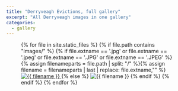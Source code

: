 ```yaml
---
title: "Derryveagh Evictions, full gallery"
excerpt: "All Derryveagh images in one gallery"
categories:
  - gallery
---
```

<figure class="third half">
 {% for file in site.static_files %}
 {% if file.path contains "images/" %}
 {% if file.extname == '.jpg' or file.extname == '.jpeg' or file.extname == '.JPG' or file.extname == '.JPEG' %}
 {% assign filenameparts = file.path | split: "/" %}{% assign filename = filenameparts | last | replace: file.extname,"" %}
     <a href="{{ file.path | relative_url }}" title="{{ filename }}" >
         <img src="{{ file.path | relative_url }}" alt="{{ filename }}">
     </a>
   {% else %}
     <img src="{{ file.path | relative_url }}" alt="{{ filename }}">
    {% endif %}
    {% endif %}
    {% endfor %}
</figure>
